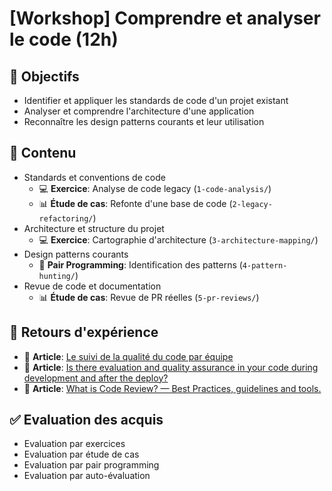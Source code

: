 # [Workshop] Comprendre et analyser le code (12h)

## 🎯 Objectifs

- Identifier et appliquer les standards de code d'un projet existant
- Analyser et comprendre l'architecture d'une application
- Reconnaître les design patterns courants et leur utilisation

## 📝 Contenu

- Standards et conventions de code
  - 💻 **Exercice**: Analyse de code legacy (`1-code-analysis/`)
  - 📊 **Étude de cas**: Refonte d'une base de code (`2-legacy-refactoring/`)
- Architecture et structure du projet
  - 💻 **Exercice**: Cartographie d'architecture (`3-architecture-mapping/`)
- Design patterns courants
  - 👥 **Pair Programming**: Identification des patterns (`4-pattern-hunting/`)
- Revue de code et documentation
  - 📊 **Étude de cas**: Revue de PR réelles (`5-pr-reviews/`)

## 🔄 Retours d'expérience

- 📝 **Article**: [Le suivi de la qualité du code par équipe](https://medium.com/younited-tech-blog/le-suivi-de-la-qualit%C3%A9-du-code-par-%C3%A9quipe-46d466f1f1a7)
- 📝 **Article**: [Is there evaluation and quality assurance in your code during development and after the deploy?](https://mari-azevedo.medium.com/is-there-evaluation-and-quality-assurance-in-your-code-during-development-and-after-the-deploy-4a76e30e16b7)
- 📝 **Article**: [What is Code Review? — Best Practices, guidelines and tools.](https://lucidsamuel.medium.com/what-is-code-review-best-practices-guidelines-and-tools-f38e7018787d)

## ✅ Evaluation des acquis

- Evaluation par exercices
- Evaluation par étude de cas
- Evaluation par pair programming
- Evaluation par auto-évaluation
